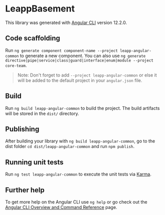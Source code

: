# LeappBasement

This library was generated with [Angular CLI](https://github.com/angular/angular-cli) version 12.2.0.

## Code scaffolding

Run `ng generate component component-name --project leapp-angular-common` to generate a new component. You can also use `ng generate directive|pipe|service|class|guard|interface|enum|module --project core-team`.
> Note: Don't forget to add `--project leapp-angular-common` or else it will be added to the default project in your `angular.json` file. 

## Build

Run `ng build leapp-angular-common` to build the project. The build artifacts will be stored in the `dist/` directory.

## Publishing

After building your library with `ng build leapp-angular-common`, go to the dist folder `cd dist/leapp-angular-common` and run `npm publish`.

## Running unit tests

Run `ng test leapp-angular-common` to execute the unit tests via [Karma](https://karma-runner.github.io).

## Further help

To get more help on the Angular CLI use `ng help` or go check out the [Angular CLI Overview and Command Reference](https://angular.io/cli) page.
